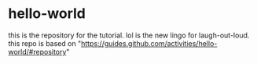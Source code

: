 # hello-world
this is the repository for the tutorial.
lol is the new lingo for laugh-out-loud.
this repo is based on "https://guides.github.com/activities/hello-world/#repository"
